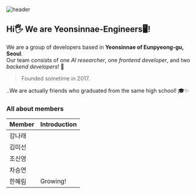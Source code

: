 ![header](https://capsule-render.vercel.app/api?type=waving&color=ffc0cb&height=100&section=header&text=capsule%20render&fontSize=0)

## Hi🖐️ We are Yeonsinnae-Engineers🖥️!
We are a group of developers based in **Yeonsinnae of Eunpyeong-gu, Seoul**. </br>
Our team consists of one _AI researcher_, one _frontend developer_, and two _backend developers_! 🚀 

> Founded sometime in 2017.

..We are actually friends who graduated from the same high school! 🎓✨


### All about members
| Member |Introduction |
| ------ | ------ | 
| 강나래 |  |
| 김미선 |  |
| 조신영 |  |
| 차승연 |  |
| 한혜림 |Growing! |
